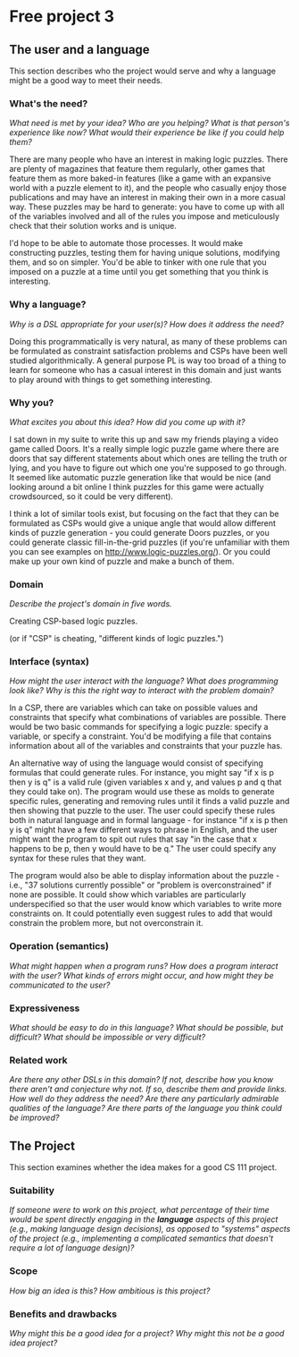 # Free project 3

## The user and a language
This section describes who the project would serve and why a language might be a
good way to meet their needs.


### What's the need?
_What need is met by your idea? Who are you helping? What is that person's
experience like now? What would their experience be like if you could help 
them?_

There are many people who have an interest in making logic puzzles. There are plenty of magazines that feature them regularly, other games that feature them as more baked-in features (like a game with an expansive world with a puzzle element to it), and the people who casually enjoy those publications and may have an interest in making their own in a more casual way. These puzzles may be hard to generate: you have to come up with all of the variables involved and all of the rules you impose and meticulously check that their solution works and is unique.

I'd hope to be able to automate those processes. It would make constructing puzzles, testing them for having unique solutions, modifying them, and so on simpler. You'd be able to tinker with one rule that you imposed on a puzzle at a time until you get something that you think is interesting. 

### Why a language?
_Why is a DSL appropriate for your user(s)? How does it address the need?_

Doing this programmatically is very natural, as many of these problems can be formulated as constraint satisfaction problems and CSPs have been well studied algorithmically. A general purpose PL is way too broad of a thing to learn for someone who has a casual interest in this domain and just wants to play around with things to get something interesting.

### Why you?
_What excites you about this idea? How did you come up with it?_

I sat down in my suite to write this up and saw my friends playing a video game called Doors. It's a really simple logic puzzle game where there are doors that say different statements about which ones are telling the truth or lying, and you have to figure out which one you're supposed to go through. It seemed like automatic puzzle generation like that would be nice (and looking around a bit online I think puzzles for this game were actually crowdsourced, so it could be very different). 

I think a lot of similar tools exist, but focusing on the fact that they can be formulated as CSPs would give a unique angle that would allow different kinds of puzzle generation - you could generate Doors puzzles, or you could generate classic fill-in-the-grid puzzles (if you're unfamiliar with them you can see examples on <http://www.logic-puzzles.org/>). Or you could make up your own kind of puzzle and make a bunch of them.

### Domain
_Describe the project's domain in five words._

Creating CSP-based logic puzzles.

(or if "CSP" is cheating, "different kinds of logic puzzles.")

### Interface (syntax)
_How might the user interact with the language? What does programming look 
like? Why is this the right way to interact with the problem domain?_ 

In a CSP, there are variables which can take on possible values and constraints that specify what combinations of variables are possible. There would be two basic commands for specifying a logic puzzle: specify a variable, or specify a constraint. You'd be modifying a file that contains information about all of the variables and constraints that your puzzle has.

An alternative way of using the language would consist of specifying formulas that could generate rules. For instance, you might say "if x is p then y is q" is a valid rule (given variables x and y, and values p and q that they could take on). The program would use these as molds to generate specific rules, generating and removing rules until it finds a valid puzzle and then showing that puzzle to the user. The user could specify these rules both in natural language and in formal language - for instance "if x is p then y is q" might have a few different ways to phrase in English, and the user might want the program to spit out rules that say "in the case that x happens to be p, then y would have to be q." The user could specify any syntax for these rules that they want.

The program would also be able to display information about the puzzle - i.e., "37 solutions currently possible" or "problem is overconstrained" if none are possible. It could show which variables are particularly underspecified so that the user would know which variables to write more constraints on. It could potentially even suggest rules to add that would constrain the problem more, but not overconstrain it.

### Operation (semantics)
_What might happen when a program runs? How does a program interact with the
user? What kinds of errors might occur, and how might they be communicated to
the user?_


### Expressiveness
_What should be easy to do in this language? What should be possible, but
difficult? What should be impossible or very difficult?_


### Related work
_Are there any other DSLs in this domain? If not, describe how you know there
aren't and conjecture why not. If so, describe them and provide links. How well 
do they address the need? Are there any particularly admirable qualities of the
language? Are there parts of the language you think could be improved?_


## The Project
This section examines whether the idea makes for a good CS 111 project.


### Suitability
_If someone were to work on this project, what percentage of their time would be
spent directly engaging in the **language** aspects of this project (e.g.,
making language design decisions), as opposed to "systems" aspects of the
project (e.g., implementing a complicated semantics that doesn't require a lot
of language design)?_


### Scope
_How big an idea is this? How ambitious is this project?_


### Benefits and drawbacks
_Why might this be a good idea for a project? Why might this not be a good idea 
project?_

